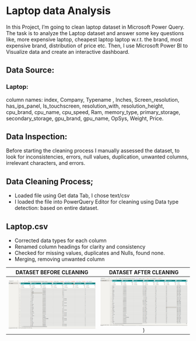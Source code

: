 # Laptop data Analysis
In this Project, I’m going to clean laptop dataset in Microsoft Power Query. The task is to analyze the Laptop dataset and answer some key questions like, more expensive laptop, cheapest laptop laptop w.r.t. the brand, most expensive brand, distribution of price etc. Then, I use Microsoft Power BI to Visualize data and create an interactive dashboard.

## Data Source:

### Laptop:

column names: 
index, Company, Typename , Inches, Screen_resolution, has_ips_panel, Is_touchscreen, resolution_with, resolution_height, cpu_brand, cpu_name, cpu_speed, Ram, memory_type, primary_storage, secondary_storage, gpu_brand, gpu_name, OpSys, Weight, Price.



## Data Inspection:
Before starting the cleaning process I manually assessed the dataset, to look for inconsistencies, errors, null values, duplication, unwanted columns, irrelevant characters, and errors.

## Data Cleaning Process;
- Loaded file using Get data Tab, I chose text/csv
- I loaded the file into PowerQuery Editor for cleaning using Data type detection: based on entire dataset.

## Laptop.csv

- Corrected data types for each column
- Renamed column headings for clarity and consistency
- Checked for missing values, duplicates and Nulls, found none.
- Merging, removing unwanted column

DATASET BEFORE CLEANING         |        DATASET AFTER CLEANING
:-------------------------------:|:---------------------------------:
![](https://github.com/AkshPraj/Laptop-Data-Analysis/blob/main/image./before.PNG) | ![](https://github.com/AkshPraj/Laptop-Data-Analysis/blob/main/image./aftercleannnnn.PNG))
